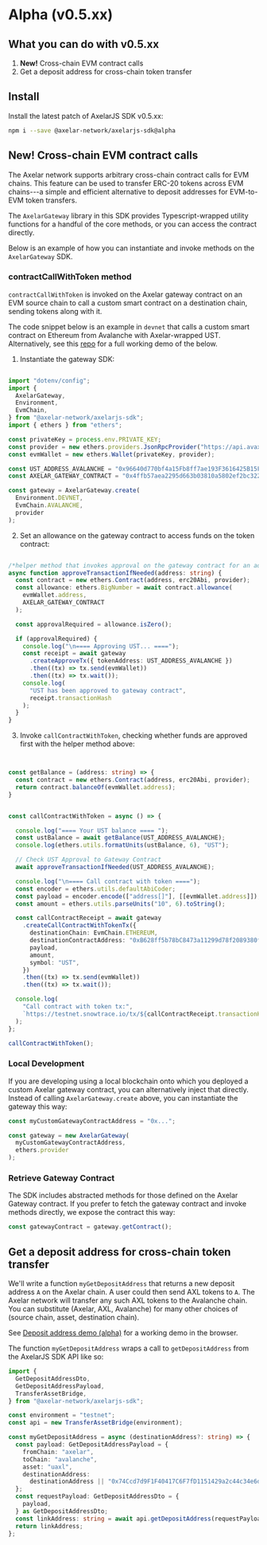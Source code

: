 # Alpha (v0.5.xx)

## What you can do with v0.5.xx

1. **New!** Cross-chain EVM contract calls
2. Get a deposit address for cross-chain token transfer

## Install

Install the latest patch of AxelarJS SDK v0.5.xx:

```bash
npm i --save @axelar-network/axelarjs-sdk@alpha
```

## New! Cross-chain EVM contract calls

The Axelar network supports arbitrary cross-chain contract calls for EVM chains. This feature can be used to transfer ERC-20 tokens across EVM chains---a simple and efficient alternative to deposit addresses for EVM-to-EVM token transfers.

The `AxelarGateway` library in this SDK provides Typescript-wrapped utility functions for a handful of the core methods, or you can access the contract directly.

Below is an example of how you can instantiate and invoke methods on the `AxelarGateway` SDK. 
### contractCallWithToken method

`contractCallWithToken` is invoked on the Axelar gateway contract on an EVM source chain to call a custom smart contract on a destination chain, sending tokens along with it. 

The code snippet below is an example in `devnet` that calls a custom smart contract on Ethereum from Avalanche with Axelar-wrapped UST. Alternatively, see this [repo](https://github.com/axelarnetwork/axelar-gateway-sample/blob/main/src/call-contract-with-token.ts) for a full working demo of the below.

1. Instantiate the gateway SDK:

```typescript

import "dotenv/config";
import {
  AxelarGateway,
  Environment,
  EvmChain,
} from "@axelar-network/axelarjs-sdk";
import { ethers } from "ethers";

const privateKey = process.env.PRIVATE_KEY;
const provider = new ethers.providers.JsonRpcProvider("https://api.avax-test.network/ext/bc/C/rpc");
const evmWallet = new ethers.Wallet(privateKey, provider);

const UST_ADDRESS_AVALANCHE = "0x96640d770bf4a15Fb8ff7ae193F3616425B15FFE";
const AXELAR_GATEWAY_CONTRACT = "0x4ffb57aea2295d663b03810a5802ef2bc322370d";

const gateway = AxelarGateway.create(
  Environment.DEVNET,
  EvmChain.AVALANCHE,
  provider
);

```

2. Set an allowance on the gateway contract to access funds on the token contract:

```typescript

/*helper method that invokes approval on the gateway contract for an address to move UST funds*/
async function approveTransactionIfNeeded(address: string) {
  const contract = new ethers.Contract(address, erc20Abi, provider);
  const allowance: ethers.BigNumber = await contract.allowance(
    evmWallet.address,
    AXELAR_GATEWAY_CONTRACT
  );

  const approvalRequired = allowance.isZero();

  if (approvalRequired) {
    console.log("\n==== Approving UST... ====");
    const receipt = await gateway
      .createApproveTx({ tokenAddress: UST_ADDRESS_AVALANCHE })
      .then((tx) => tx.send(evmWallet))
      .then((tx) => tx.wait());
    console.log(
      "UST has been approved to gateway contract",
      receipt.transactionHash
    );
  }
}

```

3. Invoke `callContractWithToken`, checking whether funds are approved first with the helper method above:

```typescript


const getBalance = (address: string) => {
  const contract = new ethers.Contract(address, erc20Abi, provider);
  return contract.balanceOf(evmWallet.address);
}


const callContractWithToken = async () => {

  console.log("==== Your UST balance ==== ");
  const ustBalance = await getBalance(UST_ADDRESS_AVALANCHE);
  console.log(ethers.utils.formatUnits(ustBalance, 6), "UST");

  // Check UST Approval to Gateway Contract
  await approveTransactionIfNeeded(UST_ADDRESS_AVALANCHE);

  console.log("\n==== Call contract with token ====");
  const encoder = ethers.utils.defaultAbiCoder;
  const payload = encoder.encode(["address[]"], [[evmWallet.address]]);
  const amount = ethers.utils.parseUnits("10", 6).toString();

  const callContractReceipt = await gateway
    .createCallContractWithTokenTx({
      destinationChain: EvmChain.ETHEREUM,
      destinationContractAddress: "0xB628ff5b78bC8473a11299d78f2089380f4B1939",
      payload,
      amount,
      symbol: "UST",
    })
    .then((tx) => tx.send(evmWallet))
    .then((tx) => tx.wait());

  console.log(
    "Call contract with token tx:",
    `https://testnet.snowtrace.io/tx/${callContractReceipt.transactionHash}`
  );
};

callContractWithToken();


```

### Local Development

If you are developing using a local blockchain onto which you deployed a custom Axelar gateway contract, you can alternatively inject that directly. Instead of calling `AxelarGateway.create` above, you can instantiate the gateway this way:

```typescript
const myCustomGatewayContractAddress = "0x...";

const gateway = new AxelarGateway(
  myCustomGatewayContractAddress,
  ethers.provider
);

```

### Retrieve Gateway Contract

The SDK includes abstracted methods for those defined on the Axelar Gateway contract. If you prefer to fetch the gateway contract and invoke methods directly, we expose the contract this way:

```typescript
const gatewayContract = gateway.getContract();
```

## Get a deposit address for cross-chain token transfer

We'll write a function `myGetDepositAddress` that returns a new deposit address `A` on the Axelar chain. A user could then send AXL tokens to `A`. The Axelar network will transfer any such AXL tokens to the Avalanche chain. You can substitute (Axelar, AXL, Avalanche) for many other choices of (source chain, asset, destination chain).

See [Deposit address demo (alpha)](deposit-address-demo-alpha.md) for a working demo in the browser.

The function `myGetDepositAddress` wraps a call to `getDepositAddress` from the AxelarJS SDK API like so:

```typescript
import {
  GetDepositAddressDto,
  GetDepositAddressPayload,
  TransferAssetBridge,
} from "@axelar-network/axelarjs-sdk";

const environment = "testnet";
const api = new TransferAssetBridge(environment);

const myGetDepositAddress = async (destinationAddress?: string) => {
  const payload: GetDepositAddressPayload = {
    fromChain: "axelar",
    toChain: "avalanche",
    asset: "uaxl",
    destinationAddress:
      destinationAddress || "0x74Ccd7d9F1F40417C6F7fD1151429a2c44c34e6d",
  };
  const requestPayload: GetDepositAddressDto = {
    payload,
  } as GetDepositAddressDto;
  const linkAddress: string = await api.getDepositAddress(requestPayload);
  return linkAddress;
};
```
